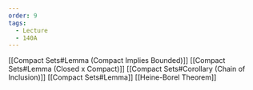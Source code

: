 ```yaml
---
order: 9
tags:
  - Lecture
  - 140A
---
```


[[Compact Sets#Lemma (Compact Implies Bounded)]]
[[Compact Sets#Lemma (Closed x Compact)]]
[[Compact Sets#Corollary (Chain of Inclusion)]]
[[Compact Sets#Lemma]]
[[Heine-Borel Theorem]]
